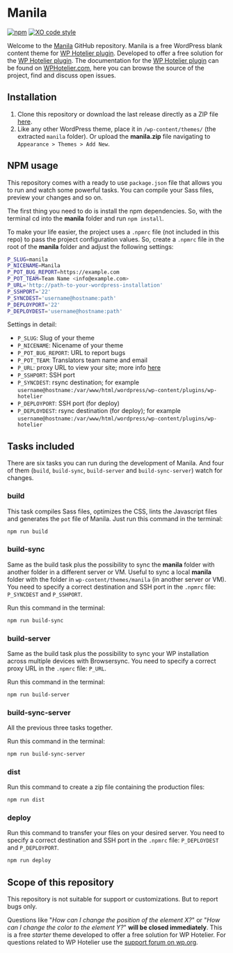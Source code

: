 # Manila
[![npm](https://img.shields.io/npm/v/npm.svg)]()
[![XO code style](https://img.shields.io/badge/code_style-XO-5ed9c7.svg)](https://github.com/sindresorhus/xo)

Welcome to the [Manila](http://manila.wphotelier.com/) GitHub repository. Manila is a free WordPress blank content theme for [WP Hotelier plugin](https://wphotelier.com). Developed to offer a free solution for the [WP Hotelier plugin](https://wphotelier.com). The documentation for the [WP Hotelier plugin](https://wphotelier.com) can be found on [WPHotelier.com](https://wphotelier.com), here you can browse the source of the project, find and discuss open issues.

## Installation ##

1. Clone this repository or download the last release directly as a ZIP file [here](https://github.com/easy-wp-hotelier/manila/releases).
2. Like any other WordPress theme, place it in `/wp-content/themes/` (the extracted `manila` folder). Or upload the **manila.zip** file navigating to `Appearance > Themes > Add New`.

## NPM usage

This repository comes with a ready to use `package.json` file that allows you to run and watch some powerful tasks. You can compile your Sass files, preview your changes and so on.

The first thing you need to do is install the npm dependencies. So, with the terminal cd into the **manila** folder and run `npm install`.

To make your life easier, the project uses a `.npmrc` file (not included in this repo) to pass the project configuration values. So, create a `.npmrc` file in the root of the **manila** folder and adjust the following settings:

```bash
P_SLUG=manila
P_NICENAME=Manila
P_POT_BUG_REPORT=https://example.com
P_POT_TEAM=Team Name <info@example.com>
P_URL='http://path-to-your-wordpress-installation'
P_SSHPORT='22'
P_SYNCDEST='username@hostname:path'
P_DEPLOYPORT='22'
P_DEPLOYDEST='username@hostname:path'
```

Settings in detail:

* `P_SLUG`: Slug of your theme
* `P_NICENAME`: Nicename of your theme
* `P_POT_BUG_REPORT`: URL to report bugs
* `P_POT_TEAM`: Translators team name and email
* `P_URL`: proxy URL to view your site; more info [here](https://browsersync.io/docs/options#option-proxy)
* `P_SSHPORT`: SSH port
* `P_SYNCDEST`: rsync destination; for example `username@hostname:/var/www/html/wordpress/wp-content/plugins/wp-hotelier`
* `P_DEPLOYPORT`: SSH port (for deploy)
* `P_DEPLOYDEST`: rsync destination (for deploy); for example `username@hostname:/var/www/html/wordpress/wp-content/plugins/wp-hotelier`

## Tasks included

There are six tasks you can run during the development of Manila. And four of them (`build`, `build-sync`, `build-server` and `build-sync-server`) watch for changes.

### build

This task compiles Sass files, optimizes the CSS, lints the Javascript files and generates the `pot` file of Manila. Just run this command in the terminal:

```bash
npm run build
```

### build-sync

Same as the build task plus the possibility to sync the **manila** folder with another folder in a different server or VM. Useful to sync a local **manila** folder with the folder in `wp-content/themes/manila` (in another server or VM). You need to specify a correct destination and SSH port in the `.npmrc` file: `P_SYNCDEST` and `P_SSHPORT`.

Run this command in the terminal:

```bash
npm run build-sync
```

### build-server

Same as the build task plus the possibility to sync your WP installation across multiple devices with Browsersync. You need to specify a correct proxy URL in the `.npmrc` file: `P_URL`.

Run this command in the terminal:

```bash
npm run build-server
```

### build-sync-server

All the previous three tasks together.

Run this command in the terminal:

```bash
npm run build-sync-server
```

### dist

Run this command to create a zip file containing the production files:

```bash
npm run dist
```

### deploy

Run this command to transfer your files on your desired server. You need to specify a correct destination and SSH port in the `.npmrc` file: `P_DEPLOYDEST` and `P_DEPLOYPORT`.

```bash
npm run deploy
```

## Scope of this repository ##

This repository is not suitable for support or customizations. But to report bugs only.

Questions like "*How can I change the position of the element X?*" or "*How can I change the color to the element Y?*" **will be closed immediately**. This is a free *starter* theme developed to offer a free solution for WP Hotelier. For questions related to WP Hotelier use the [support forum on wp.org](https://wordpress.org/support/plugin/wp-hotelier).
